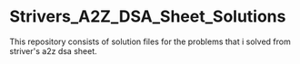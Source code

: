 # Strivers_A2Z_DSA_Sheet_Solutions
This repository consists of solution files for the problems that i solved from striver's a2z dsa sheet.
